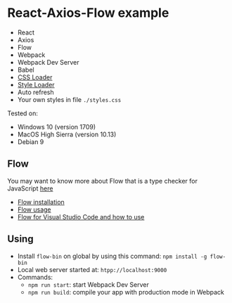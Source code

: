 # React-Axios-Flow example
* React
* Axios
* Flow
* Webpack
* Webpack Dev Server
* Babel
* [CSS Loader](https://github.com/webpack-contrib/css-loader)
* [Style Loader](https://github.com/webpack-contrib/style-loader)
* Auto refresh
* Your own styles in file `./styles.css`

Tested on:
* Windows 10 (version 1709)
* MacOS High Sierra (version 10.13)
* Debian 9

## Flow
You may want to know more about Flow that is a type checker for JavaScript [here](https://flow.org/)
* [Flow installation](https://flow.org/en/docs/install/)
* [Flow usage](https://flow.org/en/docs/usage/)
* [Flow for Visual Studio Code and how to use](https://marketplace.visualstudio.com/items?itemName=flowtype.flow-for-vscode)

## Using
* Install `flow-bin` on global by using this command: `npm install -g flow-bin`
* Local web server started at: `htpp://localhost:9000`
* Commands:
    * `npm run start`: start Webpack Dev Server
    * `npm run build`: compile your app with production mode in Webpack
